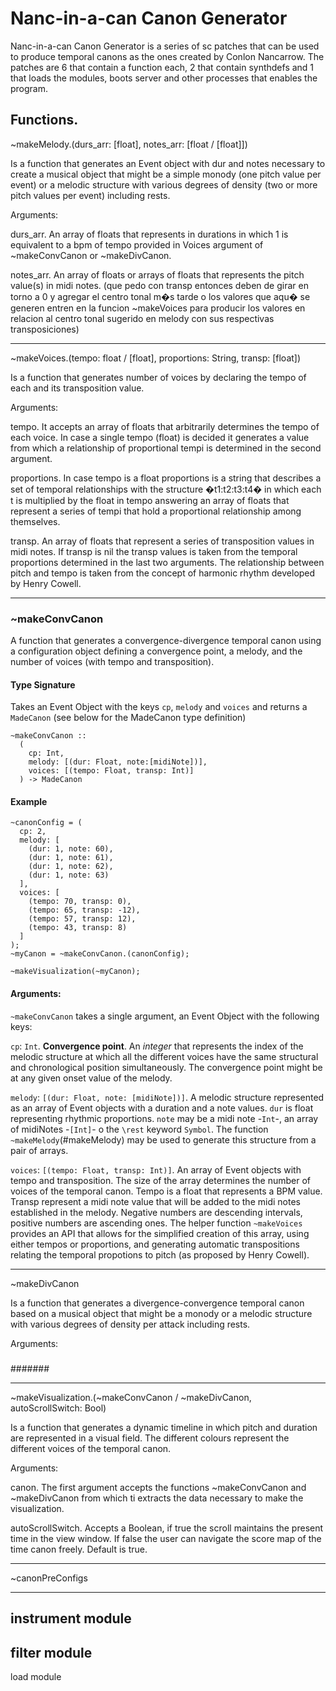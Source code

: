 # Nanc-in-a-can Canon Generator

Nanc-in-a-can Canon Generator is a series of sc patches that can be used to produce temporal canons as the ones created by Conlon Nancarrow. The patches are 6 that contain a function each, 2 that contain synthdefs and 1 that loads the modules, boots server and other processes that enables the program. 




## Functions.


~makeMelody.(durs_arr: [float], notes_arr: [float / [float]])

Is a function that generates an Event object with dur and notes necessary to create a musical object that might be a simple monody (one pitch value per event) or a melodic structure with various degrees of density (two or more pitch values per event) including rests. 

Arguments:

durs_arr. An array of floats that represents in durations in which 1 is equivalent to a bpm of tempo provided in Voices argument of ~makeConvCanon or ~makeDivCanon. 

notes_arr. An array of floats or arrays of floats that represents the pitch value(s) in midi notes.  (que pedo con transp entonces deben de girar en torno a 0 y agregar el centro tonal m�s tarde o los valores que aqu� se generen entren en la funcion ~makeVoices para producir los valores en relacion al centro tonal sugerido en melody con sus respectivas transposiciones)

----------------
~makeVoices.(tempo: float / [float], proportions: String, transp: [float])

Is a function that generates number of voices by declaring the tempo of each and its transposition value.

Arguments:

tempo. It accepts an array of floats that arbitrarily determines the tempo of each voice. In case a single tempo (float) is decided it generates a value from which a relationship of proportional tempi is determined in the second argument.

proportions. In case tempo is a float proportions is a string that describes a set of temporal relationships with the structure �t1:t2:t3:t4� in which each t is multiplied by the float in tempo answering an array of floats that represent a series of tempi that hold a proportional relationship among themselves.

transp. An array of floats that represent a series of transposition values in midi notes. If transp is nil the transp values is taken from the temporal proportions determined in the last two arguments. The relationship between pitch and tempo is taken from the concept of harmonic rhythm developed by Henry Cowell.

----------
### ~makeConvCanon
A function that generates a convergence-divergence temporal canon using a configuration object defining a convergence point, a melody, and the number of voices (with tempo and transposition).

#### Type Signature
Takes an Event Object with the keys `cp`, `melody` and `voices` and returns a `MadeCanon` (see below for the MadeCanon type definition)
```
~makeConvCanon ::
  (
    cp: Int, 
    melody: [(dur: Float, note:[midiNote])], 
    voices: [(tempo: Float, transp: Int)]
  ) -> MadeCanon
```

#### Example
```
~canonConfig = (
  cp: 2,
  melody: [
    (dur: 1, note: 60), 
    (dur: 1, note: 61), 
    (dur: 1, note: 62), 
    (dur: 1, note: 63)
  ],
  voices: [
    (tempo: 70, transp: 0),
    (tempo: 65, transp: -12),
    (tempo: 57, transp: 12),
    (tempo: 43, transp: 8)
  ]
);
~myCanon = ~makeConvCanon.(canonConfig);

~makeVisualization(~myCanon);
```
#### Arguments: 

`~makeConvCanon` takes a single argument, an Event Object with the following keys:

`cp`: `Int`. **Convergence point**. An _integer_ that represents the index of the melodic structure at which all the different voices have the same structural and chronological position simultaneously.  The convergence point might be at any given onset value of the melody.

`melody`: `[(dur: Float, note: [midiNote])]`. A melodic structure represented as an array of Event objects with a duration and a note values. `dur` is float representing rhythmic proportions. `note` may be a midi note -`Int`-, an array of midiNotes -`[Int]`- o the `\rest` keyword `Symbol`. The function `~makeMelody`(#makeMelody) may be used to generate this structure from a pair of arrays.

`voices`: `[(tempo: Float, transp: Int)]`. An array of Event objects with tempo and transposition. The size of the array determines the number of voices of the temporal canon. Tempo is a float that represents a BPM value.  Transp represent a midi note value that will be added to the midi notes established in the melody. Negative numbers are descending intervals, positive numbers are ascending ones. The helper function `~makeVoices` provides an API that allows for the simplified creation of this array, using either tempos or proportions, and generating automatic transpositions relating the temporal propotions to pitch (as proposed by Henry Cowell).

<!-- Inconsistencia entre la ~makeVoices y el modo en el que se construyen las melod�as. Resolver aquello urgentemente.  -->


----------------------
~makeDivCanon

Is a function that generates a divergence-convergence temporal canon based on a musical object that might be a monody or a melodic structure with various degrees of density per attack including rests. 

Arguments:
####
####
#####
#######



----------------------------
~makeVisualization.(~makeConvCanon / ~makeDivCanon, autoScrollSwitch: Bool) 

Is a function that generates a dynamic timeline in which pitch and duration are represented in a visual field. The different colours represent the different voices of the temporal canon. 

Arguments:

canon. The first argument accepts the functions ~makeConvCanon and ~makeDivCanon from which ti extracts the data necessary to make the visualization.

autoScrollSwitch. Accepts a Boolean, if true the scroll maintains the present time in the view window. If false the user can navigate the score map of the time canon freely.  Default is true.


-----------------------------
~canonPreConfigs 



----------------------------
instrument module
----------------------------
filter module
----------------------------
load module
